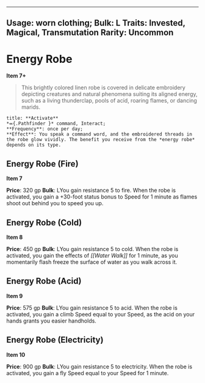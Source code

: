 
---
Usage: worn clothing;
Bulk: L
Traits: Invested, Magical, Transmutation
Rarity: Uncommon
---

# Energy Robe

**Item 7+**

> This brightly colored linen robe is covered in delicate embroidery depicting creatures and natural phenomena suiting its aligned energy, such as a living thunderclap, pools of acid, roaring flames, or dancing marids.

```ad-embed-ability
title: **Activate**
*⬺{.Pathfinder }* command, Interact; 
**Frequency**: once per day;
**Effect**: You speak a command word, and the embroidered threads in the robe glow vividly. The benefit you receive from the *energy robe* depends on its type.

```

## Energy Robe (Fire)

**Item 7**

**Price**: 320 gp
**Bulk**: LYou gain resistance 5 to fire. When the robe is activated, you gain a +30-foot status bonus to Speed for 1 minute as flames shoot out behind you to speed you up.

## Energy Robe (Cold)

**Item 8**

**Price**: 450 gp
**Bulk**: LYou gain resistance 5 to cold. When the robe is activated, you gain the effects of *[[Water Walk]]* for 1 minute, as you momentarily flash freeze the surface of water as you walk across it.

## Energy Robe (Acid)

**Item 9**

**Price**: 575 gp
**Bulk**: LYou gain resistance 5 to acid. When the robe is activated, you gain a climb Speed equal to your Speed, as the acid on your hands grants you easier handholds.

## Energy Robe (Electricity)

**Item 10**

**Price**: 900 gp
**Bulk**: LYou gain resistance 5 to electricity. When the robe is activated, you gain a fly Speed equal to your Speed for 1 minute.
